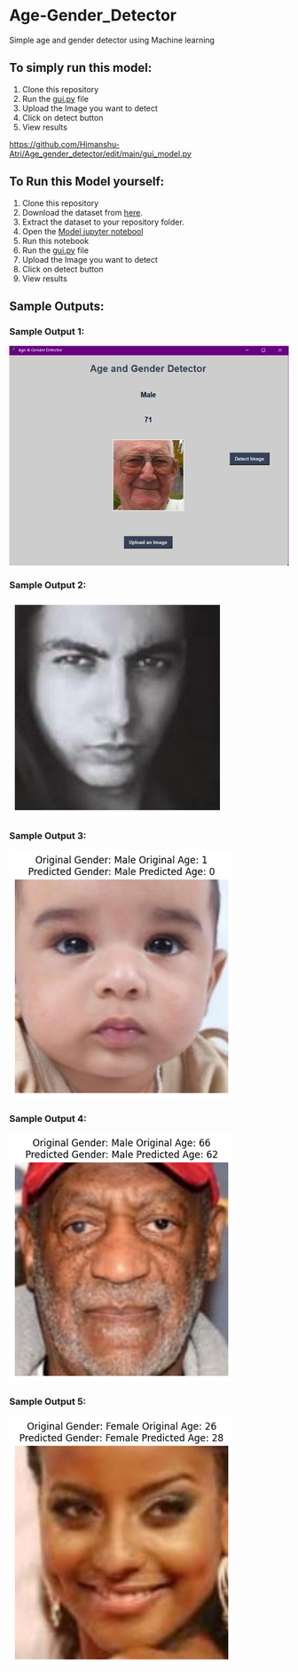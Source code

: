 # Age-Gender_Detector
Simple age and gender detector using Machine learning
## To simply run this model:
1. Clone this repository
2. Run the [gui.py](https://github.com/Himanshu-Atri/Age_gender_detector/edit/main/gui_model.py) file
3. Upload the Image you want to detect
4. Click on detect button
5. View results

https://github.com/Himanshu-Atri/Age_gender_detector/edit/main/gui_model.py

## To Run this Model yourself:
1. Clone this repository
2. Download the dataset from [here](https://www.kaggle.com/datasets/jangedoo/utkface-new). 
3. Extract the dataset to your repository folder.
4. Open the [Model jupyter notebool](https://github.com/Himanshu-Atri/Age_gender_detector/blob/main/age-and-gender-detector-ipynb%20(7).ipynb)
5. Run this notebook
6. Run the [gui.py](https://github.com/Himanshu-Atri/Age_gender_detector/edit/main/gui_model.py) file
7. Upload the Image you want to detect
8. Click on detect button
9. View results

## Sample Outputs:
### Sample Output 1:
![Sample Output 1](https://github.com/Himanshu-Atri/Age_gender_detector/blob/main/output-1.png)
### Sample Output 2:
![Sample Output 2](https://github.com/Himanshu-Atri/Age_gender_detector/blob/main/output-2.png)
### Sample Output 3:
![Sample Output 3](https://github.com/Himanshu-Atri/Age_gender_detector/blob/main/output-3.png)
### Sample Output 4:
![Sample Output 4](https://github.com/Himanshu-Atri/Age_gender_detector/blob/main/output-4.png)
### Sample Output 5:
![Sample Output 5](https://github.com/Himanshu-Atri/Age_gender_detector/blob/main/output-5.png)
